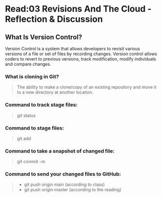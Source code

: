 # Read:03 Revisions And The Cloud - Reflection & Discussion

## What Is Version Control?
Version Control is a system that allows developers to revisit various versions of a file or set of files by recording changes. Version control allows coders to revert to previous versions, track modification, modify individuals and compare changes.
### What is cloning in Git?
> The ability to make a clone/copy of an existing repository and move it to a new directory at another location.

### Command to track stage files:
> git status

### Command to stage files:
> git add

### Command to take a snapshot of changed file:
> git commit -m

### Command to send your changed files to GitHub:
>- git push origin main (according to class)
>- git push origin master (according to the reading)